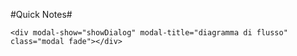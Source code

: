 #Quick Notes#

```
<div modal-show="showDialog" modal-title="diagramma di flusso" class="modal fade"></div>
```